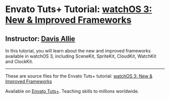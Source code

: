 # Envato Tuts+ Tutorial: [watchOS 3: New & Improved Frameworks][published url]
## Instructor: [Davis Allie][instructor url]


In this tutorial, you will learn about the new and improved frameworks available in watchOS 3, including SceneKit, SpriteKit, CloudKit, WatchKit and ClockKit.


------

These are source files for the Envato Tuts+ tutorial: [watchOS 3: New & Improved Frameworks][published url]

Available on [Envato Tuts+](https://tutsplus.com). Teaching skills to millions worldwide.

[published url]: http://code.tutsplus.com/tutorials/watchos-3-new-improved-frameworks--cms-26943
[instructor url]: https://tutsplus.com/authors/davis-allie
